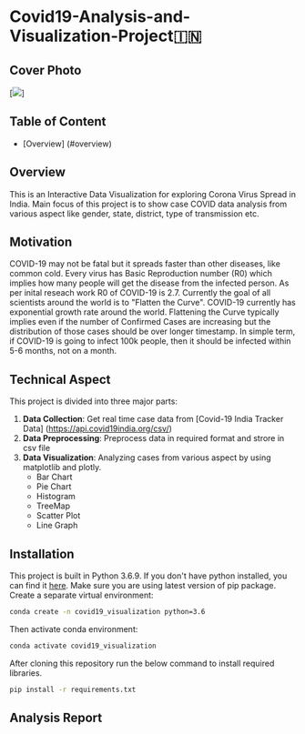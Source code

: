 #  Covid19-Analysis-and-Visualization-Project:india:

## Cover Photo
[![](https://i.imgur.com/CWUoTet.jpg)]

## Table of Content
   * [Overview] (#overview)



## Overview
This is an Interactive Data Visualization for exploring Corona Virus Spread in India. Main focus of this project is to show case COVID data analysis from various aspect like gender, state, district, type of transmission etc.

## Motivation
COVID-19 may not be fatal but it spreads faster than other diseases, like common cold. Every virus has Basic Reproduction number (R0) which implies how many people will get the disease from the infected person. As per inital reseach work R0 of COVID-19 is 2.7.
Currently the goal of all scientists around the world is to "Flatten the Curve". COVID-19 currently has exponential growth rate around the world. Flattening the Curve typically implies even if the number of Confirmed Cases are increasing but the distribution of those cases should be over longer timestamp. In simple term, if COVID-19 is going to infect 100k people, then it should be infected within 5-6 months, not on a month.

## Technical Aspect
This project is divided into three major parts:
1. __Data Collection__: Get real time case data from [Covid-19 India Tracker Data] (https://api.covid19india.org/csv/)
2. __Data Preprocessing__: Preprocess data in required format and strore in csv file
3. __Data Visualization__: Analyzing cases from various aspect by using matplotlib and plotly. 
    - Bar Chart
    - Pie Chart
    - Histogram
    - TreeMap
    - Scatter Plot
    - Line Graph

## Installation
This project is built in Python 3.6.9. If you don't have python installed, you can find it [here](https://www.python.org/downloads/). Make sure you are using latest version of pip package. Create a separate virtual environment:
```bash
conda create -n covid19_visualization python=3.6
```
Then activate conda environment:
```bash
conda activate covid19_visualization
```
After cloning this repository run the below command to install required libraries.
```bash
pip install -r requirements.txt
```

## Analysis Report



